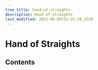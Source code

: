 ```yaml
---
tree_title: hand-of-straights
description: Hand of Straights
last_modified: 2022-06-09T21:23:28.2328
---
```


# Hand of Straights

## Contents
